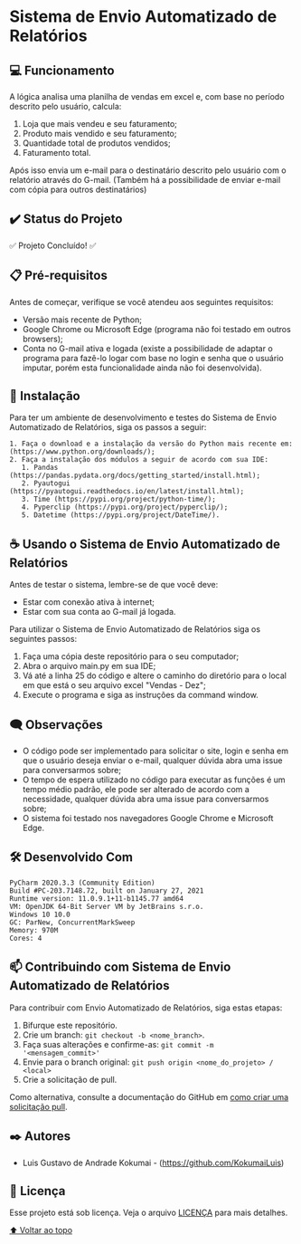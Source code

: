 # Sistema de Envio Automatizado de Relatórios


## 💻 Funcionamento
A lógica analisa uma planilha de vendas em excel e, com base no período descrito pelo usuário, calcula:
1. Loja que mais vendeu e seu faturamento;
2. Produto mais vendido e seu faturamento;
3. Quantidade total de produtos vendidos;
4. Faturamento total.

Após isso envia um e-mail para o destinatário descrito pelo usuário com o relatório através do G-mail. (Também há a possibilidade de enviar e-mail com cópia para outros destinatários)

## :heavy_check_mark: Status do Projeto

:white_check_mark: Projeto Concluído! :white_check_mark:

## 📋 Pré-requisitos
Antes de começar, verifique se você atendeu aos seguintes requisitos:

* Versão mais recente de Python;
* Google Chrome ou Microsoft Edge (programa não foi testado em outros browsers);
* Conta no G-mail ativa e logada (existe a possibilidade de adaptar o programa para fazê-lo logar com base no login e senha que o usuário imputar, porém esta funcionalidade ainda não foi desenvolvida).


## 🚀 Instalação
Para ter um ambiente de desenvolvimento e testes do Sistema de Envio Automatizado de Relatórios, siga os passos a seguir:

```
1. Faça o download e a instalação da versão do Python mais recente em: (https://www.python.org/downloads/);
2. Faça a instalação dos módulos a seguir de acordo com sua IDE:
   1. Pandas (https://pandas.pydata.org/docs/getting_started/install.html);
   2. Pyautogui (https://pyautogui.readthedocs.io/en/latest/install.html);
   3. Time (https://pypi.org/project/python-time/);
   4. Pyperclip (https://pypi.org/project/pyperclip/);
   5. Datetime (https://pypi.org/project/DateTime/).
```


## ☕ Usando o Sistema de Envio Automatizado de Relatórios
Antes de testar o sistema, lembre-se de que você deve:

* Estar com conexão ativa à internet;
* Estar com sua conta ao G-mail já logada.

Para utilizar o Sistema de Envio Automatizado de Relatórios siga os seguintes passos:

1. Faça uma cópia deste repositório para o seu computador;
2. Abra o arquivo main.py em sua IDE;
3. Vá até a linha 25 do código e altere o caminho do diretório para o local em que está o seu arquivo excel "Vendas - Dez";
4. Execute o programa e siga as instruções da command window.

## 🗨️ Observações

* O código pode ser implementado para solicitar o site, login e senha em que o usuário deseja enviar o e-mail, qualquer dúvida abra uma issue para conversarmos sobre;
* O tempo de espera utilizado no código para executar as funções é um tempo médio padrão, ele pode ser alterado de acordo com a necessidade, qualquer dúvida abra uma issue para conversarmos sobre;
* O sistema foi testado nos navegadores Google Chrome e Microsoft Edge.

## 🛠️ Desenvolvido Com
```
PyCharm 2020.3.3 (Community Edition)
Build #PC-203.7148.72, built on January 27, 2021
Runtime version: 11.0.9.1+11-b1145.77 amd64
VM: OpenJDK 64-Bit Server VM by JetBrains s.r.o.
Windows 10 10.0
GC: ParNew, ConcurrentMarkSweep
Memory: 970M
Cores: 4
```

## 📫 Contribuindo com Sistema de Envio Automatizado de Relatórios
Para contribuir com Envio Automatizado de Relatórios, siga estas etapas:

1. Bifurque este repositório.
2. Crie um branch: `git checkout -b <nome_branch>`.
3. Faça suas alterações e confirme-as: `git commit -m '<mensagem_commit>'`
4. Envie para o branch original: `git push origin <nome_do_projeto> / <local>`
5. Crie a solicitação de pull.

Como alternativa, consulte a documentação do GitHub em [como criar uma solicitação pull](https://help.github.com/en/github/collaborating-with-issues-and-pull-requests/creating-a-pull-request).

## ✒️ Autores
* Luis Gustavo de Andrade Kokumai - (https://github.com/KokumaiLuis)

## 📝 Licença
Esse projeto está sob licença. Veja o arquivo [LICENÇA](LICENSE) para mais detalhes.

[⬆ Voltar ao topo](https://github.com/KokumaiLuis/Sistema-de-Envio-Automatizado-de-Relatorios)<br>
